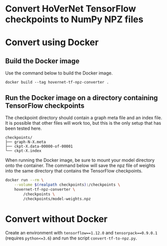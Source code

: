# Convert HoVerNet TensorFlow checkpoints to NumPy NPZ files

# Convert using Docker

## Build the Docker image

Use the command below to build the Docker image.

```
docker build --tag hovernet-tf-npz-converter .
```

## Run the Docker image on a directory containing TensorFlow checkpoints

The checkpoint directory should contain a graph meta file and an index file. It is
possible that other files will work too, but this is the only setup that has been
tested here.

```
checkpoints/
├── graph-N-X.meta
├── ckpt-X.data-00000-of-00001
└── ckpt-X.index
```

When running the Docker image, be sure to mount your model directory onto the container.
The command below will save the npz file of weights into the same directory that contains
the TensorFlow checkpoints.

```bash
docker run --rm \
    --volume $(realpath checkpoints):/checkpoints \
    hovernet-tf-npz-converter \
        /checkpoints \
        /checkpoints/model-weights.npz
```

# Convert without Docker

Create an environment with `tensorflow==1.12.0` and `tensorpack==0.9.0.1`
(requires `python<=3.6`) and run the script `convert-tf-to-npz.py`.

